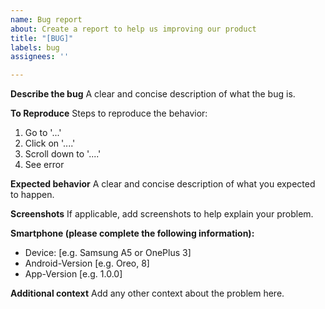 ```yaml
---
name: Bug report
about: Create a report to help us improving our product
title: "[BUG]"
labels: bug
assignees: ''

---
```


**Describe the bug**
A clear and concise description of what the bug is.

**To Reproduce**
Steps to reproduce the behavior:
1. Go to '...'
2. Click on '....'
3. Scroll down to '....'
4. See error

**Expected behavior**
A clear and concise description of what you expected to happen.

**Screenshots**
If applicable, add screenshots to help explain your problem.

**Smartphone (please complete the following information):**
 - Device: [e.g. Samsung A5 or OnePlus 3]
 - Android-Version [e.g. Oreo, 8]
 - App-Version [e.g. 1.0.0]

**Additional context**
Add any other context about the problem here.
